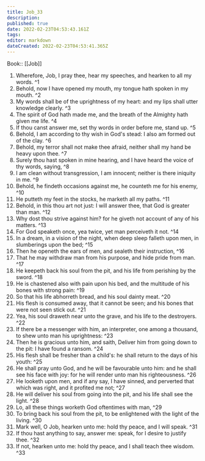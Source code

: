 ```yaml
---
title: Job_33
description: 
published: true
date: 2022-02-23T04:53:43.161Z
tags: 
editor: markdown
dateCreated: 2022-02-23T04:53:41.365Z
---
```


 Book:: [[Job]]
 1. Wherefore, Job, I pray thee, hear my speeches, and hearken to all my words. ^1
 2. Behold, now I have opened my mouth, my tongue hath spoken in my mouth. ^2
 3. My words shall be of the uprightness of my heart: and my lips shall utter knowledge clearly. ^3
 4. The spirit of God hath made me, and the breath of the Almighty hath given me life. ^4
 5. If thou canst answer me, set thy words in order before me, stand up. ^5
 6. Behold, I am according to thy wish in God's stead: I also am formed out of the clay. ^6
 7. Behold, my terror shall not make thee afraid, neither shall my hand be heavy upon thee. ^7
 8. Surely thou hast spoken in mine hearing, and I have heard the voice of thy words, saying, ^8
 9. I am clean without transgression, I am innocent; neither is there iniquity in me. ^9
 10. Behold, he findeth occasions against me, he counteth me for his enemy, ^10
 11. He putteth my feet in the stocks, he marketh all my paths. ^11
 12. Behold, in this thou art not just: I will answer thee, that God is greater than man. ^12
 13. Why dost thou strive against him? for he giveth not account of any of his matters. ^13
 14. For God speaketh once, yea twice, yet man perceiveth it not. ^14
 15. In a dream, in a vision of the night, when deep sleep falleth upon men, in slumberings upon the bed; ^15
 16. Then he openeth the ears of men, and sealeth their instruction, ^16
 17. That he may withdraw man from his purpose, and hide pride from man. ^17
 18. He keepeth back his soul from the pit, and his life from perishing by the sword. ^18
 19. He is chastened also with pain upon his bed, and the multitude of his bones with strong pain: ^19
 20. So that his life abhorreth bread, and his soul dainty meat. ^20
 21. His flesh is consumed away, that it cannot be seen; and his bones that were not seen stick out. ^21
 22. Yea, his soul draweth near unto the grave, and his life to the destroyers. ^22
 23. If there be a messenger with him, an interpreter, one among a thousand, to shew unto man his uprightness: ^23
 24. Then he is gracious unto him, and saith, Deliver him from going down to the pit: I have found a ransom. ^24
 25. His flesh shall be fresher than a child's: he shall return to the days of his youth: ^25
 26. He shall pray unto God, and he will be favourable unto him: and he shall see his face with joy: for he will render unto man his righteousness. ^26
 27. He looketh upon men, and if any say, I have sinned, and perverted that which was right, and it profited me not; ^27
 28. He will deliver his soul from going into the pit, and his life shall see the light. ^28
 29. Lo, all these things worketh God oftentimes with man, ^29
 30. To bring back his soul from the pit, to be enlightened with the light of the living. ^30
 31. Mark well, O Job, hearken unto me: hold thy peace, and I will speak. ^31
 32. If thou hast anything to say, answer me: speak, for I desire to justify thee. ^32
 33. If not, hearken unto me: hold thy peace, and I shall teach thee wisdom. ^33

